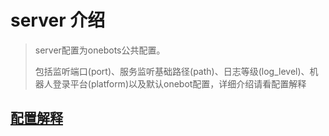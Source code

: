 # server 介绍

> server配置为onebots公共配置。
> 
> 包括监听端口(port)、服务监听基础路径(path)、日志等级(log_level)、机器人登录平台(platform)以及默认onebot配置，详细介绍请看配置解释
## [配置解释](/server/config)
